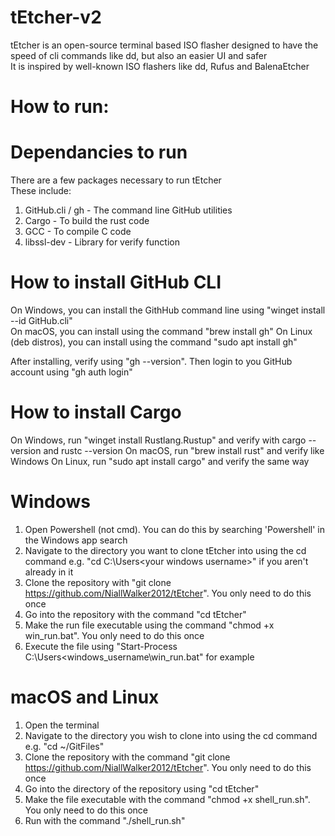 # tEtcher-v2
tEtcher is an open-source terminal based ISO flasher designed to have the speed of cli commands like dd, but also an easier UI and safer  
It is inspired by well-known ISO flashers like dd, Rufus and BalenaEtcher  


# How to run:  


# Dependancies to run
There are a few packages necessary to run tEtcher  
These include:
1. GitHub.cli / gh - The command line GitHub utilities
2. Cargo - To build the rust code
3. GCC - To compile C code
4. libssl-dev - Library for verify function

# How to install GitHub CLI
On Windows, you can install the GithHub command line using "winget install --id GitHub.cli"  
On macOS, you can install using the command "brew install gh"
On Linux (deb distros), you can install using the command "sudo apt install gh"  

After installing, verify using "gh --version". Then login to you GitHub account using "gh auth login"

# How to install Cargo
On Windows, run "winget install Rustlang.Rustup" and verify with cargo --version and rustc --version
On macOS, run "brew install rust" and verify like Windows
On Linux, run "sudo apt install cargo" and verify the same way


# Windows  
1. Open Powershell (not cmd). You can do this by searching 'Powershell' in the Windows app search  
2. Navigate to the directory you want to clone tEtcher into using the cd command e.g. "cd C:\Users\<your windows username>" if you aren't already in it  
3. Clone the repository with "git clone https://github.com/NiallWalker2012/tEtcher". You only need to do this once  
4. Go into the repository with the command "cd tEtcher"  
5. Make the run file executable using the command "chmod +x win_run.bat". You only need to do this once   
6. Execute the file using "Start-Process C:\Users\<windows_username\win_run.bat" for example

# macOS and Linux  
1. Open the terminal
2. Navigate to the directory you wish to clone into using the cd command e.g. "cd ~/GitFiles"
3. Clone the repository with the command "git clone https://github.com/NiallWalker2012/tEtcher". You only need to do this once  
4. Go into the directory of the repository using "cd tEtcher"
5. Make the file executable with the command "chmod +x shell_run.sh". You only need to do this once
6. Run with the command "./shell_run.sh"  
